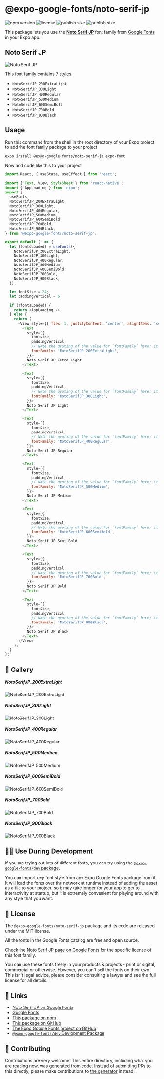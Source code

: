 # @expo-google-fonts/noto-serif-jp

![npm version](https://flat.badgen.net/npm/v/@expo-google-fonts/noto-serif-jp)
![license](https://flat.badgen.net/github/license/expo/google-fonts)
![publish size](https://flat.badgen.net/packagephobia/install/@expo-google-fonts/noto-serif-jp)
![publish size](https://flat.badgen.net/packagephobia/publish/@expo-google-fonts/noto-serif-jp)

This package lets you use the [**Noto Serif JP**](https://fonts.google.com/specimen/Noto+Serif+JP) font family from [Google Fonts](https://fonts.google.com/) in your Expo app.

## Noto Serif JP

![Noto Serif JP](./font-family.png)

This font family contains [7 styles](#-gallery).

- `NotoSerifJP_200ExtraLight`
- `NotoSerifJP_300Light`
- `NotoSerifJP_400Regular`
- `NotoSerifJP_500Medium`
- `NotoSerifJP_600SemiBold`
- `NotoSerifJP_700Bold`
- `NotoSerifJP_900Black`

## Usage

Run this command from the shell in the root directory of your Expo project to add the font family package to your project
```sh
expo install @expo-google-fonts/noto-serif-jp expo-font
```

Now add code like this to your project
```js
import React, { useState, useEffect } from 'react';

import { Text, View, StyleSheet } from 'react-native';
import { AppLoading } from 'expo';
import {
  useFonts,
  NotoSerifJP_200ExtraLight,
  NotoSerifJP_300Light,
  NotoSerifJP_400Regular,
  NotoSerifJP_500Medium,
  NotoSerifJP_600SemiBold,
  NotoSerifJP_700Bold,
  NotoSerifJP_900Black,
} from '@expo-google-fonts/noto-serif-jp';

export default () => {
  let [fontsLoaded] = useFonts({
    NotoSerifJP_200ExtraLight,
    NotoSerifJP_300Light,
    NotoSerifJP_400Regular,
    NotoSerifJP_500Medium,
    NotoSerifJP_600SemiBold,
    NotoSerifJP_700Bold,
    NotoSerifJP_900Black,
  });

  let fontSize = 24;
  let paddingVertical = 6;

  if (!fontsLoaded) {
    return <AppLoading />;
  } else {
    return (
      <View style={{ flex: 1, justifyContent: 'center', alignItems: 'center' }}>
        <Text
          style={{
            fontSize,
            paddingVertical,
            // Note the quoting of the value for `fontFamily` here; it expects a string!
            fontFamily: 'NotoSerifJP_200ExtraLight',
          }}>
          Noto Serif JP Extra Light
        </Text>

        <Text
          style={{
            fontSize,
            paddingVertical,
            // Note the quoting of the value for `fontFamily` here; it expects a string!
            fontFamily: 'NotoSerifJP_300Light',
          }}>
          Noto Serif JP Light
        </Text>

        <Text
          style={{
            fontSize,
            paddingVertical,
            // Note the quoting of the value for `fontFamily` here; it expects a string!
            fontFamily: 'NotoSerifJP_400Regular',
          }}>
          Noto Serif JP Regular
        </Text>

        <Text
          style={{
            fontSize,
            paddingVertical,
            // Note the quoting of the value for `fontFamily` here; it expects a string!
            fontFamily: 'NotoSerifJP_500Medium',
          }}>
          Noto Serif JP Medium
        </Text>

        <Text
          style={{
            fontSize,
            paddingVertical,
            // Note the quoting of the value for `fontFamily` here; it expects a string!
            fontFamily: 'NotoSerifJP_600SemiBold',
          }}>
          Noto Serif JP Semi Bold
        </Text>

        <Text
          style={{
            fontSize,
            paddingVertical,
            // Note the quoting of the value for `fontFamily` here; it expects a string!
            fontFamily: 'NotoSerifJP_700Bold',
          }}>
          Noto Serif JP Bold
        </Text>

        <Text
          style={{
            fontSize,
            paddingVertical,
            // Note the quoting of the value for `fontFamily` here; it expects a string!
            fontFamily: 'NotoSerifJP_900Black',
          }}>
          Noto Serif JP Black
        </Text>
      </View>
    );
  }
};

```

## 🔡 Gallery

##### NotoSerifJP_200ExtraLight
![NotoSerifJP_200ExtraLight](./NotoSerifJP_200ExtraLight.ttf.png)

##### NotoSerifJP_300Light
![NotoSerifJP_300Light](./NotoSerifJP_300Light.ttf.png)

##### NotoSerifJP_400Regular
![NotoSerifJP_400Regular](./NotoSerifJP_400Regular.ttf.png)

##### NotoSerifJP_500Medium
![NotoSerifJP_500Medium](./NotoSerifJP_500Medium.ttf.png)

##### NotoSerifJP_600SemiBold
![NotoSerifJP_600SemiBold](./NotoSerifJP_600SemiBold.ttf.png)

##### NotoSerifJP_700Bold
![NotoSerifJP_700Bold](./NotoSerifJP_700Bold.ttf.png)

##### NotoSerifJP_900Black
![NotoSerifJP_900Black](./NotoSerifJP_900Black.ttf.png)


## 👩‍💻 Use During Development

If you are trying out lots of different fonts, you can try using the [`@expo-google-fonts/dev` package](https://github.com/expo/google-fonts/tree/master/font-packages/dev#readme).

You can import *any* font style from any Expo Google Fonts package from it. It will load the fonts
over the network at runtime instead of adding the asset as a file to your project, so it may take longer
for your app to get to interactivity at startup, but it is extremely convenient
for playing around with any style that you want.

## 📖 License

The `@expo-google-fonts/noto-serif-jp` package and its code are released under the MIT license.

All the fonts in the Google Fonts catalog are free and open source.

Check the [Noto Serif JP page on Google Fonts](https://fonts.google.com/specimen/Noto+Serif+JP) for the specific license of this font family.

You can use these fonts freely in your products & projects - print or digital, commercial or otherwise. However, you can't sell the fonts on their own. This isn't legal advice, please consider consulting a lawyer and see the full license for all details.

## 🔗 Links

- [Noto Serif JP on Google Fonts](https://fonts.google.com/specimen/Noto+Serif+JP)
- [Google Fonts](https://fonts.google.com/)
- [This package on npm](https://www.npmjs.com/package/@expo-google-fonts/noto-serif-jp)
- [This package on GitHub](https://github.com/expo/google-fonts/tree/master/font-packages/noto-serif-jp)
- [The Expo Google Fonts project on GitHub](https://github.com/expo/google-fonts)
- [`@expo-google-fonts/dev` Devlopment Package](https://github.com/expo/google-fonts/tree/master/font-packages/dev)

## 🤝 Contributing

Contributions are very welcome! This entire directory, including what you are reading now, was generated from code. Instead of submitting PRs to this directly, please make contributions to [the generator](https://github.com/expo/google-fonts/tree/master/packages/generator) instead.
